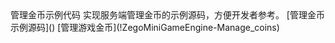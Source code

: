 <tr>
<td>管理金币示例代码</td>
<td>实现服务端管理金币的示例源码，方便开发者参考。</td>
<td>[管理金币示例源码]()</td>
<td>[管理游戏金币](!ZegoMiniGameEngine-Manage_coins)</td>
</tr>
